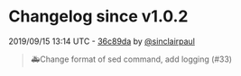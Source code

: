 # Changelog since v1.0.2

2019/09/15 13:14 UTC - [36c89da](https://github.com/hassio-addons/addon-home-panel/commit/36c89daec8b29b01c1c3e78df0d97b20876f70a3) by [@sinclairpaul](https://github.com/sinclairpaul)
> 🚑Change format of sed command, add logging (#33) 

